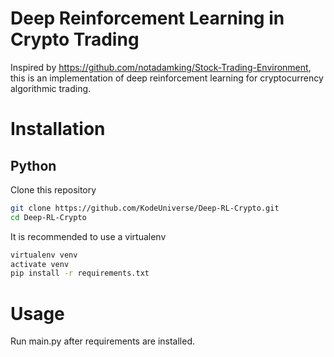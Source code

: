 # Deep Reinforcement Learning in Crypto Trading

Inspired by https://github.com/notadamking/Stock-Trading-Environment, this is an implementation of deep reinforcement learning for cryptocurrency algorithmic trading.

# Installation

## Python

Clone this repository

```BASH
git clone https://github.com/KodeUniverse/Deep-RL-Crypto.git
cd Deep-RL-Crypto
```

It is recommended to use a virtualenv
```BASH
virtualenv venv
activate venv
pip install -r requirements.txt
```

# Usage

Run main.py after requirements are installed.

